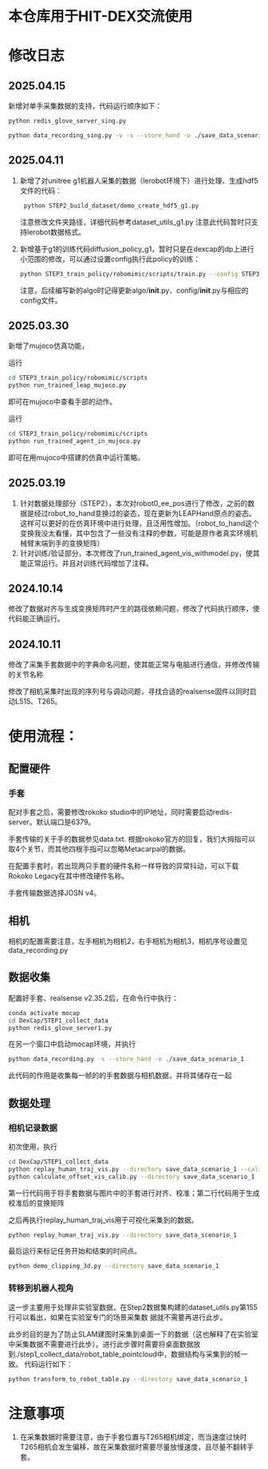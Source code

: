 # 本仓库用于HIT-DEX交流使用

# 修改日志
## 2025.04.15
新增对单手采集数据的支持，代码运行顺序如下：
```bash
python redis_glove_server_sing.py
```
```bash
python data_recording_sing.py -v -s --store_hand -o ./save_data_scenario_1 
```
## 2025.04.11
1. 新增了对unitree g1机器人采集的数据（lerobot环境下）进行处理、生成hdf5文件的代码：
   ```bash
    python STEP2_build_dataset/demo_create_hdf5_g1.py
    ```
    注意修改文件夹路径，详细代码参考dataset_utils_g1.py
    注意此代码暂时只支持lerobot数据格式。

2. 新增基于g1的训练代码diffusion_policy_g1，暂时只是在dexcap的dp上进行小范围的修改，可以通过设置config执行此policy的训练：
   ```bash
   python STEP3_train_policy/robomimic/scripts/train.py --config STEP3_train_policy/robomimic/training_config/diffusion_policy_pcd_g1.json
   ```
   注意，后续编写新的algo时记得更新algo/__init__.py、config/__init__.py与相应的config文件。

## 2025.03.30
新增了mujoco仿真功能，
 
运行
```bash
cd STEP3_train_policy/robomimic/scripts
python run_trained_leap_mujoco.py
```
即可在mujoco中查看手部的动作。

运行
```bash
cd STEP3_train_policy/robomimic/scripts
python run_trained_agent_in_mujoco.py
```
即可在用mujoco中搭建的仿真中运行策略。

## 2025.03.19
1. 针对数据处理部分（STEP2），本次对robot0_ee_pos进行了修改，之前的数据是经过robot_to_hand变换过的姿态，现在更新为LEAPHand原点的姿态。这样可以更好的在仿真环境中进行处理，且泛用性增加。（robot_to_hand这个变换我没太看懂，其中包含了一些没有注释的参数，可能是原作者真实环境机械臂末端到手的变换矩阵）
2. 针对训练/验证部分，本次修改了run_trained_agent_vis_withmodel.py，使其能正常运行。并且对训练代码增加了注释。

## 2024.10.14
修改了数据对齐与生成变换矩阵时产生的路径依赖问题，修改了代码执行顺序，使代码能正确运行。

## 2024.10.11
修改了采集手套数据中的字典命名问题，使其能正常与电脑进行通信，并修改传输的关节名称

修改了相机采集时出现的序列号与调动问题，寻找合适的realsense固件以同时启动L515、T265。


# 使用流程：
## 配置硬件
### 手套
配对手套之后，需要修改rokoko studio中的IP地址，同时需要启动redis-server。默认端口是6379。

手套传输的关于手的数据参见data.txt.
根据rokoko官方的回复，我们大拇指可以取4个关节，而其他四根手指可以忽略Metacarpal的数据。

在配置手套时，若出现两只手套的硬件名称一样导致的异常抖动，可以下载Rokoko Legacy在其中修改硬件名称。

手套传输数据选择JOSN v4。
## 相机
相机的配置需要注意，左手相机为相机2，右手相机为相机3，相机序号设置见data_recording.py
## 数据收集
配置好手套、realsense v2.35.2后，在命令行中执行：
```bash
conda activate mocap
cd DexCap/STEP1_collect_data
python redis_glove_server1.py
```
在另一个窗口中启动mocap环境，并执行
```bash
python data_recording.py -s --store_hand -o ./save_data_scenario_1
```
此代码的作用是收集每一帧的的手套数据与相机数据，并将其储存在一起
## 数据处理
### 相机记录数据
初次使用，执行
```bash
cd DexCap/STEP1_collect_data
python replay_human_traj_vis.py --directory save_data_scenario_1 --calib
python calculate_offset_vis_calib.py --directory save_data_scenario_1
```
第一行代码用于将手套数据与图片中的手套进行对齐、校准；第二行代码用于生成校准后的变换矩阵

之后再执行replay_human_traj_vis用于可视化采集到的数据。
```bash
python replay_human_traj_vis.py --directory save_data_scenario_1
```
最后运行来标记任务开始和结束的时间点。
```bash
python demo_clipping_3d.py --directory save_data_scenario_1
```
### 转移到机器人视角
这一步主要用于处理非实验室数据，在Step2数据集构建的dataset_utils.py第155行可以看出，如果在实验室专门的场景采集数
据就不需要再进行此步。

此步的目的是为了防止SLAM建图时采集到桌面一下的数据（这也解释了在实验室中采集数据不需要进行此步）。进行此步骤时需要将桌面数据放到./step1_collect_data/robot_table_pointcloud中，数据结构与采集到的帧一致。
代码运行如下：
```bash
python transform_to_robot_table.py --directory save_data_scenario_1
```
# 注意事项
1. 在采集数据时需要注意，由于手套位置与T265相机绑定，而当速度过快时T265相机会发生偏移，故在采集数据时需要尽量放慢速度，且尽量不翻转手套。

